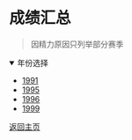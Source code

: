 # 成绩汇总

> 因精力原因只列举部分赛季

<details open>
<summary>年份选择</summary>

- [1991](./Results/1991.md)
- [1995](./Results/1995.md)
- [1996](./Results/1996.md)
- [1999](./Results/1999.md)

</details>

[返回主页](./Profile.md)
